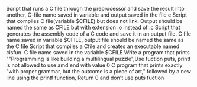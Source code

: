 Script that runs a C file through the preprocessor and save the result into another, C-file name saved in variable and output saved in the file c
Script that compiles C file(variable $CFILE) but does not link. Output should be named the same as CFILE but with extension .o instead of .c
Script that generates the assembly code of a C code and save it in an output file. C file name saved in variable $CFILE, output file should be named the same as the C file
Script that compiles a Cfile and creates an executable named cisfun. C file name saved in the variable $CFILE
Write a program that prints ""Programming is like building a multilingual puzzle",Use fuction puts, printf is not allowed to use amd end with value 0
C program that prints exactly "with proper grammar, but the outcome is a piece of art," followed by a new line using the printf function, Return 0 and don't use puts fuction
